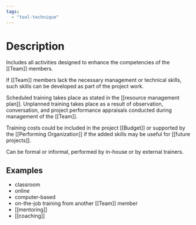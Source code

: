 ```yaml
---
tags:
  - "tool-technique"
---
```

# Description
Includes all activities designed to enhance the competencies of the [[Team]] members.

If [[Team]] members lack the necessary management or technical skills, such skills can be developed as part of the project work.

Scheduled training takes place as stated in the [[resource management plan]]. Unplanned training takes place as a result of observation, conversation, and project performance appraisals conducted during management of the [[Team]].

Training costs could be included in the project [[Budget]] or supported by the [[Performing Organization]] if the added skills may be useful for [[future projects]].

Can be formal or informal, performed by in-house or by external trainers.
## Examples
- classroom
- online
- computer-based
- on-the-job training from another [[Team]] member
- [[mentoring]]
- [[coaching]]

